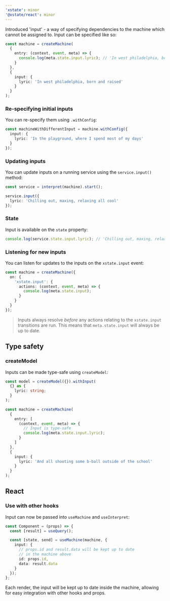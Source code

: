 ```yaml
---
'xstate': minor
'@xstate/react': minor
---
```


Introduced 'input' - a way of specifying dependencies to the machine which cannot be assigned to. Input can be specified like so:

```ts
const machine = createMachine(
  {
    entry: (context, event, meta) => {
      console.log(meta.state.input.lyric); // 'In west philadelphia, born and raised'
    }
  },
  {
    input: {
      lyric: 'In west philadelphia, born and raised'
    }
  }
);
```

### Re-specifying initial inputs

You can re-specify them using `.withConfig`:

```ts
const machineWithDifferentInput = machine.withConfig({
  input: {
    lyric: 'In the playground, where I spend most of my days'
  }
});
```

### Updating inputs

You can update inputs on a running service using the `service.input()` method:

```ts
const service = interpret(machine).start();

service.input({
  lyric: 'Chilling out, maxing, relaxing all cool'
});
```

### State

Input is available on the `state` property:

```ts
console.log(service.state.input.lyric); // 'Chilling out, maxing, relaxing all cool'
```

### Listening for new inputs

You can listen for updates to the inputs on the `xstate.input` event:

```ts
const machine = createMachine({
  on: {
    'xstate.input': {
      actions: (context, event, meta) => {
        console.log(meta.state.input);
      }
    }
  }
});
```

> Inputs always resolve _before_ any actions relating to the `xstate.input` transitions are run. This means that `meta.state.input` will always be up to date.

## Type safety

### createModel

Inputs can be made type-safe using `createModel`:

```ts
const model = createModel({}).withInput(
  {} as {
    lyric: string;
  }
);

const machine = createMachine(
  {
    entry: [
      (context, event, meta) => {
        // Input is type-safe
        console.log(meta.state.input.lyric);
      }
    ]
  },
  {
    input: {
      lyric: 'And all shooting some b-ball outside of the school'
    }
  }
);
```

## React

### Use with other hooks

Input can now be passed into `useMachine` and `useInterpret`:

```ts
const Component = (props) => {
  const [result] = useQuery();

  const [state, send] = useMachine(machine, {
    input: {
      // props.id and result.data will be kept up to date
      // in the machine above
      id: props.id,
      data: result.data
    }
  });
};
```

Each render, the input will be kept up to date inside the machine, allowing for easy integration with other hooks and props.
